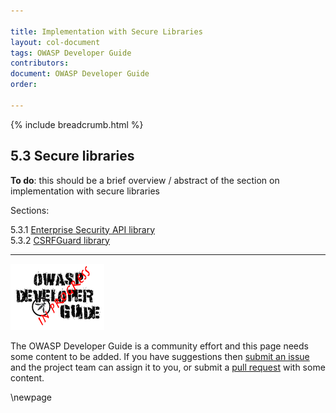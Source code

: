 ```yaml
---

title: Implementation with Secure Libraries
layout: col-document
tags: OWASP Developer Guide
contributors:
document: OWASP Developer Guide
order:

---
```


{% include breadcrumb.html %}

## 5.3 Secure libraries

**To do**: this should be a brief overview / abstract of the section on implementation with secure libraries

Sections:

5.3.1 [Enterprise Security API library](#enterprise-security-api-library)  
5.3.2 [CSRFGuard library](#csrfguard-library)  

----

![Developer Guide](../../assets/images/dg_wip.png)

The OWASP Developer Guide is a community effort and this page needs some content to be added.
If you have suggestions then [submit an issue][issue0703] and the project team can assign it to you,
or submit a [pull request][pr] with some content.

[issue0703]: https://github.com/OWASP/www-project-developer-guide/issues/new?labels=enhancement&template=request.md&title=Update:%2007-implementation/03-secure-libraries/00-toc
[pr]: https://github.com/OWASP/www-project-developer-guide/pulls

\newpage
